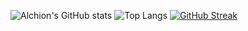 ![Alchion's GitHub stats](https://github-readme-stats.vercel.app/api?username=Alchion&show_icons=true&theme=tokyonight)
![Top Langs](https://github-readme-stats.vercel.app/api/top-langs/?username=Alchion&layout=compact&theme=tokyonight)
[![GitHub Streak](https://github-readme-streak-stats.herokuapp.com/?user=Alchion)](https://git.io/streak-stats)